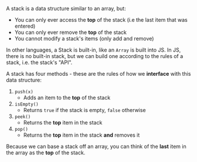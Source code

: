 
A stack is a data structure similar to an array, but:

-   You can only ever access the **top** of the stack (i.e the last item that was entered)
-   You can only ever remove the **top** of the stack
-   You cannot modify a stack's items (only add and remove)

  

In other languages, a Stack is built-in, like an `Array` is built into JS. In JS, there is no built-in stack, but we can build one according to the rules of a stack, i.e. the stack's "API".

  

A stack has four methods - these are the rules of how we **interface** with this data structure:

1.  `push(x)`
    - Adds an item to the **top** of the stack
2.  `isEmpty()`
    - Returns `true` if the stack is empty, `false` otherwise
3.  `peek()`
    - Returns the **top** item in the stack
4.  `pop()`
    - Returns the **top** item in the stack **and** removes it

Because we can base a stack off an array, you can think of the **last** item in the array as the **top** of the stack.